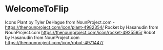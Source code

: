 # WelcomeToFlip


Icons
Plant by Tyler DeHague from NounProject.com - https://thenounproject.com/icon/plant-4982354/
Rocket by Hasanudin from NounProject.com https://thenounproject.com/icon/rocket-4925595/
Robot by Hasanudin from NounProject.com https://thenounproject.com/icon/robot-4971447/
